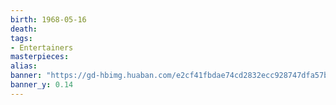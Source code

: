 ```yaml
---
birth: 1968-05-16
death: 
tags: 
- Entertainers
masterpieces:
alias:
banner: "https://gd-hbimg.huaban.com/e2cf41fbdae74cd2832ecc928747dfa57b72e28f11028-fEoBCX_fw1200"
banner_y: 0.14
---
```


